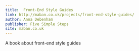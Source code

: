```yaml
---
title:  Front-End Style Guides
link: http://maban.co.uk/projects/front-end-style-guides/
author: Anna Debenham
publisher: Five Simple Steps
site: maban.co.uk
---
```

A book about front-end style guides